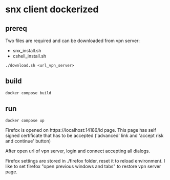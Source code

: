 # snx client dockerized

## prereq 

Two files are required and can be downloaded from vpn server:
- snx_install.sh
- cshell_install.sh

```
./download.sh <url_vpn_server>
```

## build 

```
docker compose build
```


## run

```
docker compose up
```

Firefox is opened on https://localhost:14186/id page. This page has self signed certificate that has to be accepted ('advanced' link and 'accept risk and continue' button)

After open url of vpn server, login and connect accepting all dialogs. 


Firefox settings are stored in ./firefox folder, reset it to reload environment. I like to set firefox "open previous windows and tabs" to restore vpn server page.
